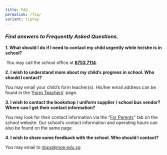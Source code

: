 ```yaml
---
title: FAQ
permalink: /faq/
variant: tiptap
---
```

<h3><strong><em>Find answers to Frequently Asked Questions.</em></strong></h3>
<p><strong>1. What should I do if I need to contact my child urgently while he/she is in school?</strong>&nbsp;</p>
<p>&nbsp;You may call the school office at <strong><a href="tel:+6567537114" rel="noopener noreferrer nofollow" target="_blank"><u>6753 7114</u></a></strong>.</p>
<p><strong>2. I wish to understand more about my child’s progress in school. Who should I contact?</strong>
</p>
<p>You may email your child’s form teacher(s). His/her email address can
be found in the ‘<a href="https://www.navalbasepri.moe.edu.sg/about-us/organisational-chart/2024-form-teachers/" rel="noopener noreferrer nofollow" target="_blank"><u>Form Teachers</u></a>’
page.</p>
<p><strong>3. I wish to contact the bookshop / uniform supplier / school bus vendor? Where can I get their contact&nbsp;information?</strong>
</p>
<p>You may look for their contact information via the “<a href="https://www.navalbasepri.moe.edu.sg/for-parents/school-bus-vendor/" rel="noopener noreferrer nofollow" target="_blank">For Parents</a>”
tab on the school website. Our school’s contact&nbsp;information and operating
hours can also be found on the same page.</p>
<p><strong>4. I wish to share some feedback with the school. Who should I contact?</strong>
</p>
<p>You may email to <a href="tel:+6567537114" rel="noopener noreferrer nofollow" target="_blank"><u>nbps@moe.edu.sg</u></a>
</p>
<p></p>
<p></p>
<p></p>
<p></p>